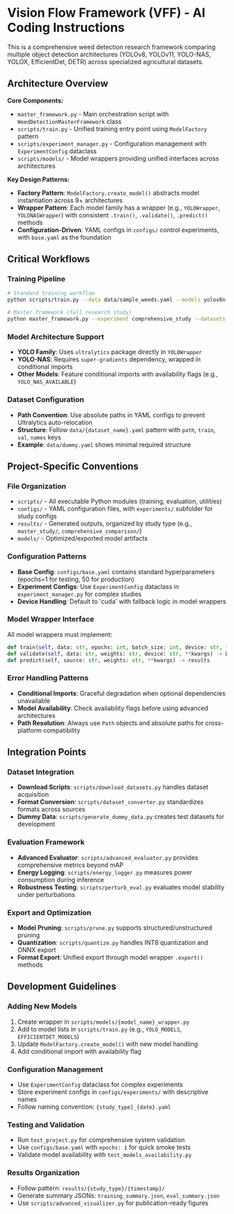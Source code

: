 # Vision Flow Framework (VFF) - AI Coding Instructions

This is a comprehensive weed detection research framework comparing multiple object detection architectures (YOLOv8, YOLOv11, YOLO-NAS, YOLOX, EfficientDet, DETR) across specialized agricultural datasets.

## Architecture Overview

**Core Components:**

- `master_framework.py` - Main orchestration script with `WeedDetectionMasterFramework` class
- `scripts/train.py` - Unified training entry point using `ModelFactory` pattern
- `scripts/experiment_manager.py` - Configuration management with `ExperimentConfig` dataclass
- `scripts/models/` - Model wrappers providing unified interfaces across architectures

**Key Design Patterns:**

- **Factory Pattern**: `ModelFactory.create_model()` abstracts model instantiation across 9+ architectures
- **Wrapper Pattern**: Each model family has a wrapper (e.g., `YOLOWrapper`, `YOLONASWrapper`) with consistent `.train()`, `.validate()`, `.predict()` methods
- **Configuration-Driven**: YAML configs in `configs/` control experiments, with `base.yaml` as the foundation

## Critical Workflows

### Training Pipeline

```bash
# Standard training workflow
python scripts/train.py --data data/sample_weeds.yaml --models yolov8n.pt yolov11n.pt --config configs/base.yaml

# Master framework (full research study)
python master_framework.py --experiment comprehensive_study --datasets all --models all
```

### Model Architecture Support

- **YOLO Family**: Uses `ultralytics` package directly in `YOLOWrapper`
- **YOLO-NAS**: Requires `super-gradients` dependency, wrapped in conditional imports
- **Other Models**: Feature conditional imports with availability flags (e.g., `YOLO_NAS_AVAILABLE`)

### Dataset Configuration

- **Path Convention**: Use absolute paths in YAML configs to prevent Ultralytics auto-relocation
- **Structure**: Follow `data/{dataset_name}.yaml` pattern with `path`, `train`, `val`, `names` keys
- **Example**: `data/dummy.yaml` shows minimal required structure

## Project-Specific Conventions

### File Organization

- `scripts/` - All executable Python modules (training, evaluation, utilities)
- `configs/` - YAML configuration files, with `experiments/` subfolder for study configs
- `results/` - Generated outputs, organized by study type (e.g., `master_study/`, `comprehensive_comparison/`)
- `models/` - Optimized/exported model artifacts

### Configuration Patterns

- **Base Config**: `configs/base.yaml` contains standard hyperparameters (epochs=1 for testing, 50 for production)
- **Experiment Configs**: Use `ExperimentConfig` dataclass in `experiment_manager.py` for complex studies
- **Device Handling**: Default to 'cuda' with fallback logic in model wrappers

### Model Wrapper Interface

All model wrappers must implement:

```python
def train(self, data: str, epochs: int, batch_size: int, device: str, **kwargs) -> Dict[str, Any]
def validate(self, data: str, weights: str, device: str, **kwargs) -> Dict[str, Any]
def predict(self, source: str, weights: str, **kwargs) -> results
```

### Error Handling Patterns

- **Conditional Imports**: Graceful degradation when optional dependencies unavailable
- **Model Availability**: Check availability flags before using advanced architectures
- **Path Resolution**: Always use `Path` objects and absolute paths for cross-platform compatibility

## Integration Points

### Dataset Integration

- **Download Scripts**: `scripts/download_datasets.py` handles dataset acquisition
- **Format Conversion**: `scripts/dataset_converter.py` standardizes formats across sources
- **Dummy Data**: `scripts/generate_dummy_data.py` creates test datasets for development

### Evaluation Framework

- **Advanced Evaluator**: `scripts/advanced_evaluator.py` provides comprehensive metrics beyond mAP
- **Energy Logging**: `scripts/energy_logger.py` measures power consumption during inference
- **Robustness Testing**: `scripts/perturb_eval.py` evaluates model stability under perturbations

### Export and Optimization

- **Model Pruning**: `scripts/prune.py` supports structured/unstructured pruning
- **Quantization**: `scripts/quantize.py` handles INT8 quantization and ONNX export
- **Format Export**: Unified export through model wrapper `.export()` methods

## Development Guidelines

### Adding New Models

1. Create wrapper in `scripts/models/{model_name}_wrapper.py`
2. Add to model lists in `scripts/train.py` (e.g., `YOLO_MODELS`, `EFFICIENTDET_MODELS`)
3. Update `ModelFactory.create_model()` with new model handling
4. Add conditional import with availability flag

### Configuration Management

- Use `ExperimentConfig` dataclass for complex experiments
- Store experiment configs in `configs/experiments/` with descriptive names
- Follow naming convention: `{study_type}_{date}.yaml`

### Testing and Validation

- Run `test_project.py` for comprehensive system validation
- Use `configs/base.yaml` with `epochs: 1` for quick smoke tests
- Validate model availability with `test_models_availability.py`

### Results Organization

- Follow pattern: `results/{study_type}/{timestamp}/`
- Generate summary JSONs: `training_summary.json`, `eval_summary.json`
- Use `scripts/advanced_visualizer.py` for publication-ready figures
